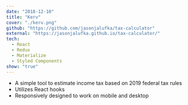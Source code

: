 ```yaml
---
date: "2018-12-10"
title: "Kerv"
cover: "./kerv.png"
github: "https://github.com/jasonjalufka/tax-calculator"
external: "https://jasonjalufka.github.io/tax-calculator/"
tech:
  - React
  - Redux
  - Materialize
  - Styled Components
show: "true"
---
```


- A simple tool to estimate income tax based on 2019 federal tax rules
- Utilizes React hooks
- Responsively designed to work on mobile and desktop
